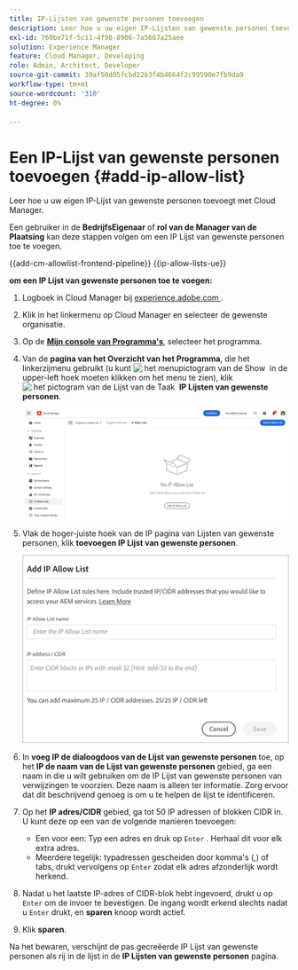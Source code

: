 ```yaml
---
title: IP-Lijsten van gewenste personen toevoegen
description: Leer hoe u uw eigen IP-Lijsten van gewenste personen toevoegt met Cloud Manager.
exl-id: 769be71f-5c11-4f98-8906-7a5667a25aee
solution: Experience Manager
feature: Cloud Manager, Developing
role: Admin, Architect, Developer
source-git-commit: 39af50d05fcbd22b3f4b4664f2c99590e7fb9da9
workflow-type: tm+mt
source-wordcount: '310'
ht-degree: 0%

---
```



# Een IP-Lijst van gewenste personen toevoegen {#add-ip-allow-list}

Leer hoe u uw eigen IP-Lijst van gewenste personen toevoegt met Cloud Manager.

Een gebruiker in de **BedrijfsEigenaar** of **rol van de Manager van de Plaatsing** kan deze stappen volgen om een IP Lijst van gewenste personen toe te voegen.

{{add-cm-allowlist-frontend-pipeline}}
{{ip-allow-lists-ue}}

**om een IP Lijst van gewenste personen toe te voegen:**

1. Logboek in Cloud Manager bij [&#x200B; experience.adobe.com &#x200B;](https://experience.adobe.com/experiencemanager/).

1. Klik in het linkermenu op Cloud Manager en selecteer de gewenste organisatie.

1. Op de **[Mijn console van Programma&#39;s](/help/implementing/cloud-manager/navigation.md#my-programs)**, selecteer het programma.

1. Van de **pagina van het Overzicht van het Programma**, die het linkerzijmenu gebruikt (u kunt ![&#x200B; het menupictogram van de Show &#x200B;](https://spectrum.adobe.com/static/icons/workflow_18/Smock_ShowMenu_18_N.svg) in de upper-left hoek moeten klikken om het menu te zien), klik ![&#x200B; het pictogram van de Lijst van de Taak &#x200B;](https://spectrum.adobe.com/static/icons/workflow_18/Smock_TaskList_18_N.svg) **IP Lijsten van gewenste personen**.

   ![&#x200B; IP de optie van Lijsten van gewenste personen in het linkerzijmenu &#x200B;](/help/implementing/cloud-manager/assets/ip-allow-list/ip-allow-list-create.png)

1. Vlak de hoger-juiste hoek van de IP pagina van Lijsten van gewenste personen, klik **toevoegen IP Lijst van gewenste personen**.

   ![&#x200B; Add IP de dialoogdoos van de Lijst van gewenste personen &#x200B;](/help/implementing/cloud-manager/assets/ip-allow-list/ip-allow-list-create02.png)

1. In **voeg IP de dialoogdoos van de Lijst van gewenste personen** toe, op het **IP de naam van de Lijst van gewenste personen** gebied, ga een naam in die u wilt gebruiken om de IP Lijst van gewenste personen van verwijzingen te voorzien. Deze naam is alleen ter informatie. Zorg ervoor dat dit beschrijvend genoeg is om u te helpen de lijst te identificeren.

1. Op het **IP adres/CIDR** gebied, ga tot 50 IP adressen of blokken CIDR in. U kunt deze op een van de volgende manieren toevoegen:

   * Een voor een: Typ een adres en druk op `Enter` . Herhaal dit voor elk extra adres.
   * Meerdere tegelijk: typadressen gescheiden door komma&#39;s (,) of tabs, drukt vervolgens op `Enter` zodat elk adres afzonderlijk wordt herkend.

1. Nadat u het laatste IP-adres of CIDR-blok hebt ingevoerd, drukt u op `Enter` om de invoer te bevestigen. De ingang wordt erkend slechts nadat u `Enter` drukt, en **sparen** knoop wordt actief.

1. Klik **sparen**.

Na het bewaren, verschijnt de pas gecreëerde IP Lijst van gewenste personen als rij in de lijst in de **IP Lijsten van gewenste personen** pagina.

